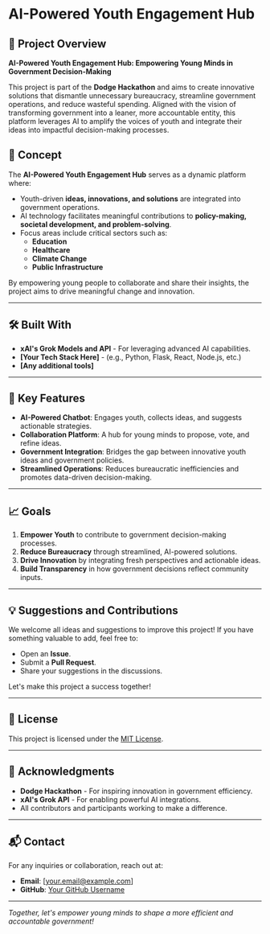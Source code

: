 # AI-Powered Youth Engagement Hub

## 🚀 Project Overview
**AI-Powered Youth Engagement Hub: Empowering Young Minds in Government Decision-Making**

This project is part of the **Dodge Hackathon** and aims to create innovative solutions that dismantle unnecessary bureaucracy, streamline government operations, and reduce wasteful spending. Aligned with the vision of transforming government into a leaner, more accountable entity, this platform leverages AI to amplify the voices of youth and integrate their ideas into impactful decision-making processes.

## 🌟 Concept
The **AI-Powered Youth Engagement Hub** serves as a dynamic platform where:

- Youth-driven **ideas, innovations, and solutions** are integrated into government operations.
- AI technology facilitates meaningful contributions to **policy-making, societal development, and problem-solving**.
- Focus areas include critical sectors such as:
  - **Education**
  - **Healthcare**
  - **Climate Change**
  - **Public Infrastructure**

By empowering young people to collaborate and share their insights, the project aims to drive meaningful change and innovation.

---

## 🛠️ Built With
- **xAI's Grok Models and API** - For leveraging advanced AI capabilities.
- **[Your Tech Stack Here]** - (e.g., Python, Flask, React, Node.js, etc.)
- **[Any additional tools]**

---

## 🎯 Key Features
- **AI-Powered Chatbot**: Engages youth, collects ideas, and suggests actionable strategies.
- **Collaboration Platform**: A hub for young minds to propose, vote, and refine ideas.
- **Government Integration**: Bridges the gap between innovative youth ideas and government policies.
- **Streamlined Operations**: Reduces bureaucratic inefficiencies and promotes data-driven decision-making.

---

## 📈 Goals
1. **Empower Youth** to contribute to government decision-making processes.
2. **Reduce Bureaucracy** through streamlined, AI-powered solutions.
3. **Drive Innovation** by integrating fresh perspectives and actionable ideas.
4. **Build Transparency** in how government decisions reflect community inputs.

---

## 💡 Suggestions and Contributions
We welcome all ideas and suggestions to improve this project! If you have something valuable to add, feel free to:
- Open an **Issue**.
- Submit a **Pull Request**.
- Share your suggestions in the discussions.

Let's make this project a success together!

---

## 📜 License
This project is licensed under the [MIT License](LICENSE).

---

## 🤝 Acknowledgments
- **Dodge Hackathon** - For inspiring innovation in government efficiency.
- **xAI's Grok API** - For enabling powerful AI integrations.
- All contributors and participants working to make a difference.

---

## 📬 Contact
For any inquiries or collaboration, reach out at:
- **Email**: [your.email@example.com]
- **GitHub**: [Your GitHub Username](https://github.com/your-username)

---

*Together, let's empower young minds to shape a more efficient and accountable government!*
